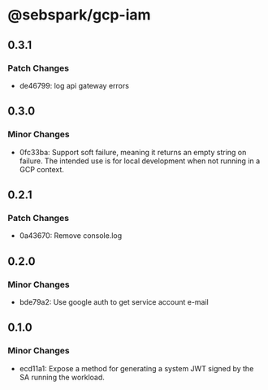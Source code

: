 # @sebspark/gcp-iam

## 0.3.1

### Patch Changes

- de46799: log api gateway errors

## 0.3.0

### Minor Changes

- 0fc33ba: Support soft failure, meaning it returns an empty string on failure. The intended use is for local development when not running in a GCP context.

## 0.2.1

### Patch Changes

- 0a43670: Remove console.log

## 0.2.0

### Minor Changes

- bde79a2: Use google auth to get service account e-mail

## 0.1.0

### Minor Changes

- ecd11a1: Expose a method for generating a system JWT signed by the SA running the workload.
